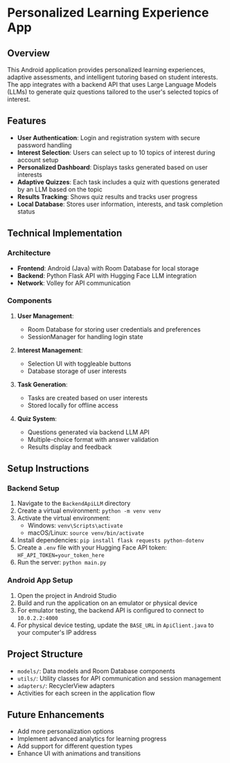 # Personalized Learning Experience App

## Overview
This Android application provides personalized learning experiences, adaptive assessments, and intelligent tutoring based on student interests. The app integrates with a backend API that uses Large Language Models (LLMs) to generate quiz questions tailored to the user's selected topics of interest.

## Features
- **User Authentication**: Login and registration system with secure password handling
- **Interest Selection**: Users can select up to 10 topics of interest during account setup
- **Personalized Dashboard**: Displays tasks generated based on user interests
- **Adaptive Quizzes**: Each task includes a quiz with questions generated by an LLM based on the topic
- **Results Tracking**: Shows quiz results and tracks user progress
- **Local Database**: Stores user information, interests, and task completion status

## Technical Implementation

### Architecture
- **Frontend**: Android (Java) with Room Database for local storage
- **Backend**: Python Flask API with Hugging Face LLM integration
- **Network**: Volley for API communication

### Components
1. **User Management**:
   - Room Database for storing user credentials and preferences
   - SessionManager for handling login state

2. **Interest Management**:
   - Selection UI with toggleable buttons
   - Database storage of user interests

3. **Task Generation**:
   - Tasks are created based on user interests
   - Stored locally for offline access

4. **Quiz System**:
   - Questions generated via backend LLM API
   - Multiple-choice format with answer validation
   - Results display and feedback

## Setup Instructions

### Backend Setup
1. Navigate to the `BackendApiLLM` directory
2. Create a virtual environment: `python -m venv venv`
3. Activate the virtual environment:
   - Windows: `venv\Scripts\activate`
   - macOS/Linux: `source venv/bin/activate`
4. Install dependencies: `pip install flask requests python-dotenv`
5. Create a `.env` file with your Hugging Face API token: `HF_API_TOKEN=your_token_here`
6. Run the server: `python main.py`

### Android App Setup
1. Open the project in Android Studio
2. Build and run the application on an emulator or physical device
3. For emulator testing, the backend API is configured to connect to `10.0.2.2:4000`
4. For physical device testing, update the `BASE_URL` in `ApiClient.java` to your computer's IP address

## Project Structure
- `models/`: Data models and Room Database components
- `utils/`: Utility classes for API communication and session management
- `adapters/`: RecyclerView adapters
- Activities for each screen in the application flow

## Future Enhancements
- Add more personalization options
- Implement advanced analytics for learning progress
- Add support for different question types
- Enhance UI with animations and transitions
